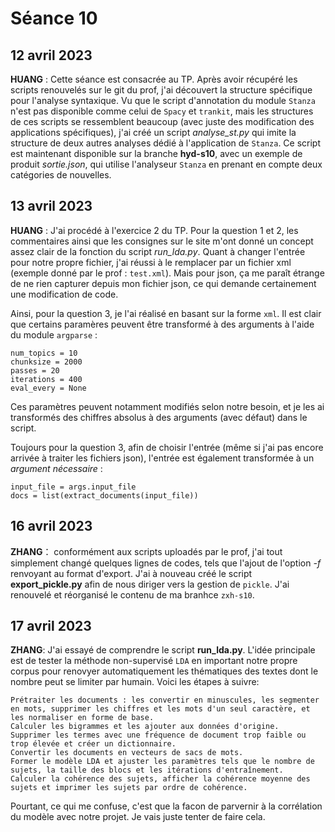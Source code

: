 # Séance 10

## 12 avril 2023
**HUANG** : Cette séance est consacrée au TP. Après avoir récupéré les scripts renouvelés sur le git du prof, j'ai découvert la structure spécifique pour l'analyse syntaxique. Vu que le script d'annotation du module `Stanza` n'est pas disponible comme celui de `Spacy` et `trankit`, mais les structures de ces scripts se ressemblent beaucoup (avec juste des modification des applications spécifiques), j'ai créé un script *analyse_st.py* qui imite la structure de deux autres analyses dédié à l'application de `Stanza`. Ce script est maintenant disponible sur la branche **hyd-s10**, avec un exemple de produit *sortie.json*, qui utilise l'analyseur `Stanza` en prenant en compte deux catégories de nouvelles.

## 13 avril 2023
**HUANG** : J'ai procédé à l'exercice 2 du TP. Pour la question 1 et 2, les commentaires ainsi que les consignes sur le site m'ont donné un concept assez clair de la fonction du script *run_lda.py*. Quant à changer l'entrée pour notre propre fichier, j'ai réussi à le remplacer par un fichier xml (exemple donné par le prof : `test.xml`). Mais pour json, ça me paraît étrange de ne rien capturer depuis mon fichier json, ce qui demande certainement une modification de code.

Ainsi, pour la question 3, je l'ai réalisé en basant sur la forme `xml`. Il est clair que certains paramères peuvent être transformé à des arguments à l'aide du module `argparse` :
```
num_topics = 10
chunksize = 2000
passes = 20
iterations = 400
eval_every = None

```
Ces paramètres peuvent notamment modifiés selon notre besoin, et je les ai transformés des chiffres absolus à des arguments (avec défaut) dans le script.

Toujours pour la question 3, afin de choisir l'entrée (même si j'ai pas encore arrivée à traiter les fichiers json), l'entrée est également transformée à un *argument nécessaire* :
```
input_file = args.input_file
docs = list(extract_documents(input_file))
```

## 16 avril 2023
**ZHANG**： conformément aux scripts uploadés par le prof, j'ai tout simplement changé quelques lignes de codes, tels que l'ajout de l'option *-f* renvoyant au format d'export. J'ai à nouveau créé le script **export_pickle.py** afin de nous diriger vers la gestion de `pickle`. J'ai renouvelé et réorganisé le contenu de ma branhce `zxh-s10`.

## 17 avril 2023
**ZHANG**: J'ai essayé de comprendre le script **run_lda.py**. L'idée principale est de tester la méthode non-supervisé `LDA` en important notre propre corpus pour renovyer automatiquement les thématiques des textes dont le nombre peut se limiter par humain. Voici les étapes à suivre:

```
Prétraiter les documents : les convertir en minuscules, les segmenter en mots, supprimer les chiffres et les mots d'un seul caractère, et les normaliser en forme de base.
Calculer les bigrammes et les ajouter aux données d'origine.
Supprimer les termes avec une fréquence de document trop faible ou trop élevée et créer un dictionnaire.
Convertir les documents en vecteurs de sacs de mots.
Former le modèle LDA et ajuster les paramètres tels que le nombre de sujets, la taille des blocs et les itérations d'entraînement.
Calculer la cohérence des sujets, afficher la cohérence moyenne des sujets et imprimer les sujets par ordre de cohérence.
```
Pourtant, ce qui me confuse, c'est que la facon de parvernir à la corrélation du modèle avec notre projet. Je vais juste tenter de faire cela.